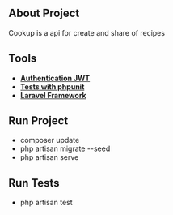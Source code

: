 ## About Project

Cookup is a api for create and share of recipes 

## Tools
 
- **[Authentication JWT](https://github.com/tymondesigns/jwt-auth/wiki)** 
- **[Tests with phpunit](https://phpunit.de/)** 
- **[Laravel Framework](https://laravel.com/)** 

## Run Project

- composer update 
- php artisan migrate --seed
- php artisan serve

## Run Tests

- php artisan test
